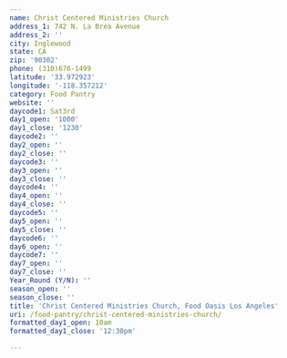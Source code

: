 ```yaml
---
name: Christ Centered Ministries Church
address_1: 742 N. La Brea Avenue
address_2: ''
city: Inglewood
state: CA
zip: '90302'
phone: (310)676-1499
latitude: '33.972923'
longitude: '-118.357212'
category: Food Pantry
website: ''
daycode1: Sat3rd
day1_open: '1000'
day1_close: '1230'
daycode2: ''
day2_open: ''
day2_close: ''
daycode3: ''
day3_open: ''
day3_close: ''
daycode4: ''
day4_open: ''
day4_close: ''
daycode5: ''
day5_open: ''
day5_close: ''
daycode6: ''
day6_open: ''
daycode7: ''
day7_open: ''
day7_close: ''
Year_Round (Y/N): ''
season_open: ''
season_close: ''
title: 'Christ Centered Ministries Church, Food Oasis Los Angeles'
uri: /food-pantry/christ-centered-ministries-church/
formatted_day1_open: 10am
formatted_day1_close: '12:30pm'

---
```

